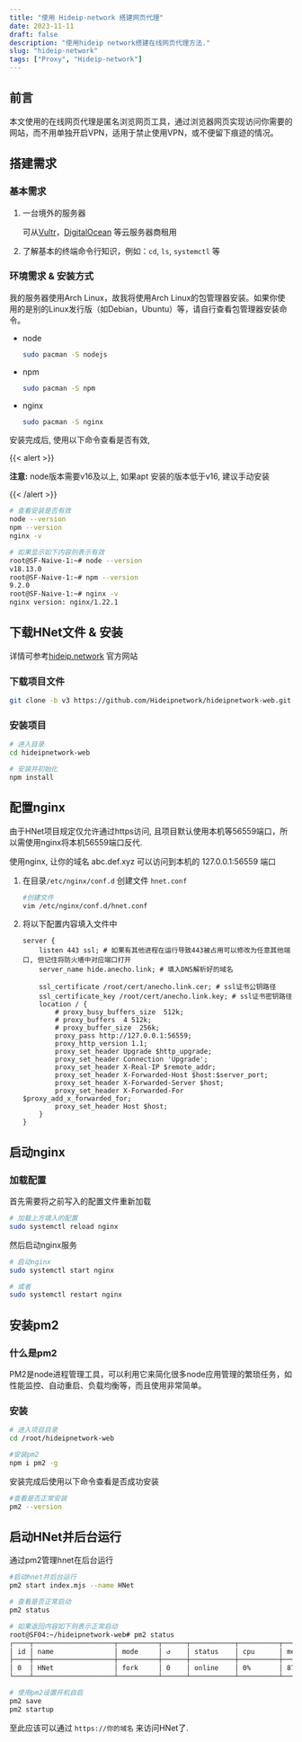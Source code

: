 ```yaml
---
title: "使用 Hideip-network 搭建网页代理"
date: 2023-11-11
draft: false
description: "使用hideip network搭建在线网页代理方法."
slug: "hideip-network"
tags: ["Proxy", "Hideip-network"]
---
```


## 前言

本文使用的在线网页代理是匿名浏览网页工具，通过浏览器网页实现访问你需要的网站，而不用单独开启VPN，适用于禁止使用VPN，或不便留下痕迹的情况。



## 搭建需求

### 基本需求

1. 一台境外的服务器

   可从[Vultr](www.vultr.com)，[DigitalOcean](www.digitalocean.com) 等云服务器商租用

2. 了解基本的终端命令行知识，例如：`cd`, `ls`, `systemctl` 等

### 环境需求 & 安装方式

我的服务器使用Arch Linux，故我将使用Arch Linux的包管理器安装。如果你使用的是别的Linux发行版（如Debian，Ubuntu）等，请自行查看包管理器安装命令。

- node

  ```bash
  sudo pacman -S nodejs
  ```

- npm

  ```bash
  sudo pacman -S npm
  ```

- nginx

  ```bash
  sudo pacman -S nginx
  ```

安装完成后, 使用以下命令查看是否有效,

{{< alert >}}

**注意:** node版本需要v16及以上, 如果apt 安装的版本低于v16, 建议手动安装

{{< /alert >}}

```bash
# 查看安装是否有效
node --version
npm --version
nginx -v

# 如果显示如下内容则表示有效
root@SF-Naive-1:~# node --version
v18.13.0
root@SF-Naive-1:~# npm --version
9.2.0
root@SF-Naive-1:~# nginx -v
nginx version: nginx/1.22.1
```



## 下载HNet文件 & 安装

详情可参考[hideip.network](https://official.hideip.network/) 官方网站 

### 下载项目文件

```bash
git clone -b v3 https://github.com/Hideipnetwork/hideipnetwork-web.git
```

### 安装项目

```bash
# 进入目录
cd hideipnetwork-web

# 安装并初始化
npm install
```



## 配置nginx

由于HNet项目规定仅允许通过https访问, 且项目默认使用本机等56559端口，所以需使用nginx将本机56559端口反代.

使用nginx, 让你的域名 abc.def.xyz 可以访问到本机的 127.0.0.1:56559 端口

1. 在目录`/etc/nginx/conf.d` 创建文件 `hnet.conf`

   ```bash
   #创建文件
   vim /etc/nginx/conf.d/hnet.conf
   ```

2. 将以下配置内容填入文件中

   ```nginx
   server {
       listen 443 ssl; # 如果有其他进程在运行导致443被占用可以修改为任意其他端口, 但记住将防火墙中对应端口打开
       server_name hide.anecho.link; # 填入DNS解析好的域名
   
       ssl_certificate /root/cert/anecho.link.cer; # ssl证书公钥路径
       ssl_certificate_key /root/cert/anecho.link.key; # ssl证书密钥路径
       location / {
           # proxy_busy_buffers_size  512k;
           # proxy_buffers  4 512k;
           # proxy_buffer_size  256k;
           proxy_pass http://127.0.0.1:56559;
           proxy_http_version 1.1;
           proxy_set_header Upgrade $http_upgrade;
           proxy_set_header Connection 'Upgrade';
           proxy_set_header X-Real-IP $remote_addr;
           proxy_set_header X-Forwarded-Host $host:$server_port;
           proxy_set_header X-Forwarded-Server $host;
           proxy_set_header X-Forwarded-For $proxy_add_x_forwarded_for;
           proxy_set_header Host $host;
       }
   }
   ```




## 启动nginx

### 加载配置

首先需要将之前写入的配置文件重新加载

```bash
# 加载上方填入的配置
sudo systemctl reload nginx
```

然后启动nginx服务

```bash
# 启动nginx
sudo systemctl start nginx

# 或者
sudo systemctl restart nginx
```



## 安装pm2

### 什么是pm2

PM2是node进程管理工具，可以利用它来简化很多node应用管理的繁琐任务，如性能监控、自动重启、负载均衡等，而且使用非常简单。

### 安装

```bash
# 进入项目目录
cd /root/hideipnetwork-web

#安装pm2
npm i pm2 -g
```

安装完成后使用以下命令查看是否成功安装

```bash
#查看是否正常安装
pm2 --version
```



## 启动HNet并后台运行

通过pm2管理hnet在后台运行

```bash
#启动hnet并后台运行
pm2 start index.mjs --name HNet

# 查看是否正常启动
pm2 status

# 如果返回内容如下则表示正常启动
root@SF04:~/hideipnetwork-web# pm2 status
┌────┬────────────────────┬──────────┬──────┬───────────┬──────────┬──────────┐
│ id │ name               │ mode     │ ↺    │ status    │ cpu      │ memory   │
├────┼────────────────────┼──────────┼──────┼───────────┼──────────┼──────────┤
│ 0  │ HNet               │ fork     │ 0    │ online    │ 0%       │ 87.2mb   │
└────┴────────────────────┴──────────┴──────┴───────────┴──────────┴──────────┘

# 使用pm2设置开机自启
pm2 save
pm2 startup
```

至此应该可以通过 `https://你的域名` 来访问HNet了.


